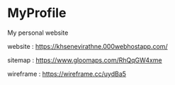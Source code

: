 # MyProfile
My personal website

website : https://khsenevirathne.000webhostapp.com/

sitemap : https://www.gloomaps.com/RhQqGW4xme

wireframe : https://wireframe.cc/uydBa5

